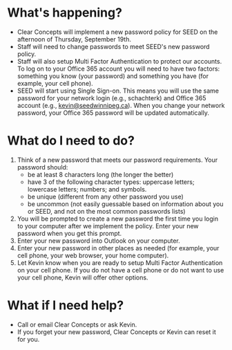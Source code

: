 # What's happening?
- Clear Concepts will implement a new password policy for SEED on the afternoon of Thursday, September 19th.
- Staff will need to change passwords to meet SEED's new password policy.
- Staff will also setup Multi Factor Authentication to protect our accounts. To log on to your Office 365 account you will need to have two factors: something you know (your password) and something you have (for example, your cell phone).
- SEED will start using Single Sign-on. This means you will use the same password for your network login (e.g., schachterk) and Office 365 account (e.g., kevin@seedwinnipeg.ca). When you change your network password, your Office 365 password will be updated automatically. 

# What do I need to do?
1. Think of a new password that meets our password requirements. Your password should:
    - be at least 8 characters long (the longer the better)
    - have 3 of the following character types: uppercase letters; lowercase letters; numbers; and symbols.
    - be unique (different from any other password you use)
    - be uncommon (not easily guessable based on information about you or SEED, and not on the most common passwords lists)
2. You will be prompted to create a new password the first time you login to your computer after we implement the policy. Enter your new password when you get this prompt.
3. Enter your new password into Outlook on your computer.
4. Enter your new password in other places as needed (for example, your cell phone, your web browser, your home computer).
5. Let Kevin know when you are ready to setup Multi Factor Authentication on your cell phone. If you do not have a cell phone or do not want to use your cell phone, Kevin will offer other options.

# What if I need help?
- Call or email Clear Concepts or ask Kevin.
- If you forget your new password, Clear Concepts or Kevin can reset it for you. 

